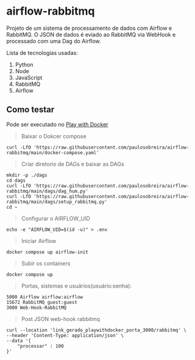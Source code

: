 # airflow-rabbitmq

Projeto de um sistema de processamento de dados com Airflow e RabbitMQ.
O JSON de dados é eviado ao RabbitMQ via WebHook e processado com uma Dag do Airflow.

Lista de tecnologias usadas:
1. Python
2. Node
3. JavaScript
4. RabbitMQ
5. Airflow
   
## Como testar

Pode ser executado no [Play with Docker](https://labs.play-with-docker.com/)

>Baixar o Dokcer compose
```
curl -LfO 'https://raw.githubusercontent.com/paulosobreira/airflow-rabbitmq/main/docker-compose.yaml'
```

>Criar diretorio de DAGs e baixar as DAGs
```
mkdir -p ./dags 
cd dags
curl -LfO 'https://raw.githubusercontent.com/paulosobreira/airflow-rabbitmq/main/dags/dag_hum.py'
curl -LfO 'https://raw.githubusercontent.com/paulosobreira/airflow-rabbitmq/main/dags/setup_rabbitmq.py'
cd ~
```

>Configurar o AIRFLOW_UID
```
echo -e "AIRFLOW_UID=$(id -u)" > .env
```

>Iniciar Airflow
```
docker compose up airflow-init
```

>Subir os containers
```
docker compose up
```
>Portas, sistemas e usuários(usuário:senha):
```
5000 Airflow airflow:airflow
15672 RabbitMQ guest:guest
3000 Web-Hook-RabbitMQ 
```
>Post JSON web-hook rabbitmq
```
curl --location 'link_gerado_playwithdocker_porta_3000/rabbitmq' \
--header 'Content-Type: application/json' \
--data '{
    "processar" : 100
}'
```
